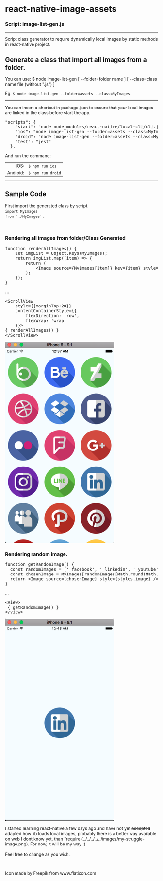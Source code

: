 # react-native-image-assets
### Script: image-list-gen.js

<hr>


Script class generator to require dynamically local images by static methods in react-native project.


<h2>Generate a class that import all images from a folder.</h2>

<p>You can use: $ node image-list-gen  [ --folder=folder name ] [ --class=class name file (without ".js") ]</p>
<p>Eg. <code>$ node image-list-gen --folder=assets --class=MyImages</code></p>
<hr>

<p>You can insert a shortcut in package.json to ensure that your local images are linked in the class before start the app.</p>

<pre>
"scripts": {
    "start": "node node_modules/react-native/local-cli/cli.js start",
    "ios": "node image-list-gen --folder=assets --class=MyImages && react-native run-ios",
    "droid": "node image-list-gen --folder=assets --class=MyImages && react-native run-android",
    "test": "jest"
  },
</pre>

And run the command:<br>

<table border="0" style="text-align='left'">
<tr>
<td align="right">iOS:</td>
<td align="left"><code>$ npm run ios</code><br></td>
</tr>

<tr>
<td align="right">Android:</td>
<td align="left"><code>$ npm run droid</code></td>
</tr>
</table>


<hr>

<h2>Sample Code</h2>

First import the generated class by script.<br>
<code>import MyImages from './MyImages';</code>

<br>
<h3>Rendering all images from folder/Class Generated</h3>
<pre>
function renderAllImages() {
    let imgList = Object.keys(MyImages);
    return imgList.map((item) => {
        return (
            &lt;Image source={MyImages[item]} key={item} style={styles.image} /&gt;
        );
    });
}
</pre>
<strong>...</strong>
<pre>
&lt;ScrollView
    style={{marginTop:20}}
    contentContainerStyle={{
        flexDirection: 'row',
        flexWrap: 'wrap'            
    }}&gt;
{ renderAllImages() }
&lt;/ScrollView&gt;
</pre>

<img src="https://raw.githubusercontent.com/Nelinho/react-native-image-assets/master/screenshots/allImages.png" />
<br>

<h3>Rendering random image.</h3>

<pre>
function getRandomImage() {
  const randomImages = ['_facebook', '_linkedin', '_youtube'];
  const chosenImage = MyImages[randomImages[Math.round(Math.random() * 2)]];
  return &lt;Image source={chosenImage} style={styles.image} /&gt;
}
</pre>
...
<pre>
&lt;View&gt;
 { getRandomImage() }
&lt;/View&gt;
</pre>
<img src="https://raw.githubusercontent.com/Nelinho/react-native-image-assets/master/screenshots/randomImage.png" />
    


I started learning react-native a few days ago and have not yet <del>accepted</del> adapted how lib loads local images, probably there is a better way available on web I dont know yet, than "require (../../../../../images/my-struggle-image.png). For now, it will be my way :)
<br><br>Feel free to change as you wish.

<br>
<p>Icon made by Freepik from www.flaticon.com</p>

